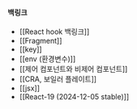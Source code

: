 
#### 백링크

- [[React hook 백링크]]
- [[Fragment]]
- [[key]]
- [[env (환경변수)]]
- [[제어 컴포넌트와 비제어 컴포넌트]]
- [[CRA, 보일러 플레이트]]
- [[jsx]]
- [[React-19 (2024-12-05 stable)]]